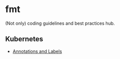 # fmt

(Not only) coding guidelines and best practices hub.

## Kubernetes

- [Annotations and Labels](kubernetes/annotations_and_labels.md)

